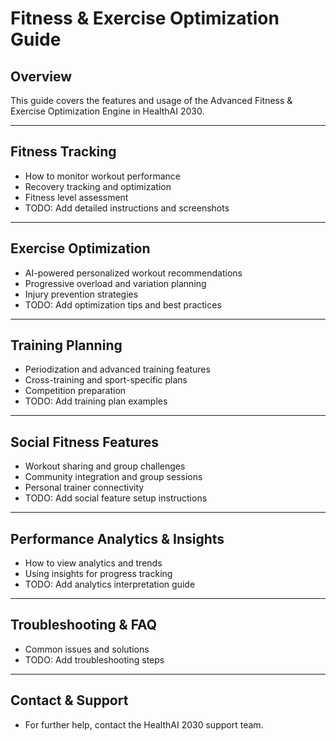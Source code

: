 # Fitness & Exercise Optimization Guide

## Overview
This guide covers the features and usage of the Advanced Fitness & Exercise Optimization Engine in HealthAI 2030.

---

## Fitness Tracking
- How to monitor workout performance
- Recovery tracking and optimization
- Fitness level assessment
- TODO: Add detailed instructions and screenshots

---

## Exercise Optimization
- AI-powered personalized workout recommendations
- Progressive overload and variation planning
- Injury prevention strategies
- TODO: Add optimization tips and best practices

---

## Training Planning
- Periodization and advanced training features
- Cross-training and sport-specific plans
- Competition preparation
- TODO: Add training plan examples

---

## Social Fitness Features
- Workout sharing and group challenges
- Community integration and group sessions
- Personal trainer connectivity
- TODO: Add social feature setup instructions

---

## Performance Analytics & Insights
- How to view analytics and trends
- Using insights for progress tracking
- TODO: Add analytics interpretation guide

---

## Troubleshooting & FAQ
- Common issues and solutions
- TODO: Add troubleshooting steps

---

## Contact & Support
- For further help, contact the HealthAI 2030 support team. 
